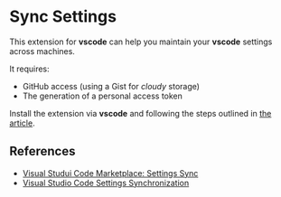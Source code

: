 # Sync Settings

This extension for **vscode** can help you maintain your **vscode** settings across machines.

It requires:

- GitHub access (using a Gist for _cloudy_ storage)
- The generation of a personal access token

Install the extension via **vscode** and following the steps outlined in [the article](https://shanalikhan.github.io/2015/12/15/Visual-Studio-Code-Sync-Settings.html).

## References

- [Visual Studui Code Marketplace: Settings Sync](https://marketplace.visualstudio.com/items?itemName=Shan.code-settings-sync)
- [Visual Studio Code Settings Synchronization](https://shanalikhan.github.io/2015/12/15/Visual-Studio-Code-Sync-Settings.html)
